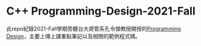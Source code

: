 # **C++ Programming-Design-2021-Fall**
此repo紀錄2021-Fall學期旁聽台大資管系孔令傑教授開授的[Programming Design](http://www.im.ntu.edu.tw/~lckung/courses/public/PD/)，主要上傳上課重點筆記以及相關的範例程式碼。